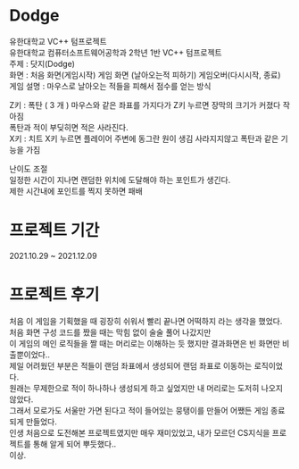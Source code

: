 # Dodge
유한대학교 VC++ 텀프로젝트  
유한대학교 컴퓨터소프트웨어공학과 2학년 1반 VC++ 텀프로젝트  
주제 : 닷지(Dodge)  
화면 : 처음 화면(게임시작) 게임 화면 (날아오는적 피하기) 게임오버(다시시작, 종료)  
게임 설명 : 마우스로 날아오는 적들을 피해서 점수를 얻는 방식  
   
Z키 : 폭탄 ( 3 개 ) 마우스와 같은 좌표를 가지다가 Z키 누르면 장막의 크기가 커졌다 작아짐  
       폭탄과 적이 부딪히면 적은 사라진다.  
X키 : 치트 X키 누르면 플레이어 주변에 동그란 원이 생김 사라지지않고 폭탄과 같은 기능을 가짐  
   
난이도 조절  
 일정한 시간이 지나면 랜덤한 위치에 도달해야 하는 포인트가 생긴다.  
 제한 시간내에 포인트를 찍지 못하면 패배  
  
# 프로젝트 기간  
2021.10.29 ~ 2021.12.09  
  
# 프로젝트 후기  
처음 이 게임을 기획했을 때 굉장히 쉬워서 빨리 끝나면 어떡하지 라는 생각을 했었다.  
처음 화면 구성 코드를 짰을 때는 막힘 없이 술술 풀어 나갔지만  
이 게임의 메인 로직들을 짤 때는 머리로는 이해하는 듯 했지만 결과화면은 빈 화면만 비출뿐이었다..  
제일 어려웠던 부분은 적들이 랜덤 좌표에서 생성되어 랜덤 좌표로 이동하는 로직이었다.  
원래는 무제한으로 적이 하나하나 생성되게 하고 싶었지만 내 머리로는 도저히 나오지 않았다.  
그래서 모로가도 서울만 가면 된다고 적이 들어있는 뭉탱이를 만들어 어쨌든 게임 종료되게 만들었다.  
인생 처음으로 도전해본 프로젝트였지만 매우 재미있었고, 내가 모르던 CS지식을 프로젝트를 통해 알게 되어 뿌듯했다..  
이상.
